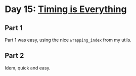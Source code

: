 # Day 15: [Timing is Everything](https://adventofcode.com/2016/day/15)

## Part 1

Part 1 was easy, using the nice `wrapping_index` from my utils.

## Part 2

Idem, quick and easy.